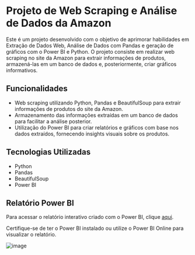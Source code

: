 # Projeto de Web Scraping e Análise de Dados da Amazon

Este é um projeto desenvolvido com o objetivo de aprimorar habilidades em Extração de Dados Web, Análise de Dados com Pandas e geração de gráficos com o Power BI e Python. O projeto consiste em realizar web scraping no site da Amazon para extrair informações de produtos, armazená-las em um banco de dados e, posteriormente, criar gráficos informativos.

## Funcionalidades

- Web scraping utilizando Python, Pandas e BeautifulSoup para extrair informações de produtos do site da Amazon.
- Armazenamento das informações extraídas em um banco de dados para facilitar a análise posterior.
- Utilização do Power BI para criar relatórios e gráficos com base nos dados extraídos, fornecendo insights visuais sobre os produtos.

## Tecnologias Utilizadas

- Python
- Pandas
- BeautifulSoup
- Power BI

## Relatório Power BI

Para acessar o relatório interativo criado com o Power BI, clique [aqui](link-do-relatorio-power-bi).

Certifique-se de ter o Power BI instalado ou utilize o Power BI Online para visualizar o relatório.

![image](https://github.com/JorgeVitor30/Amazon-WebScraping/assets/103287884/310499e2-cfaf-4485-98ec-abfa91e10239)


